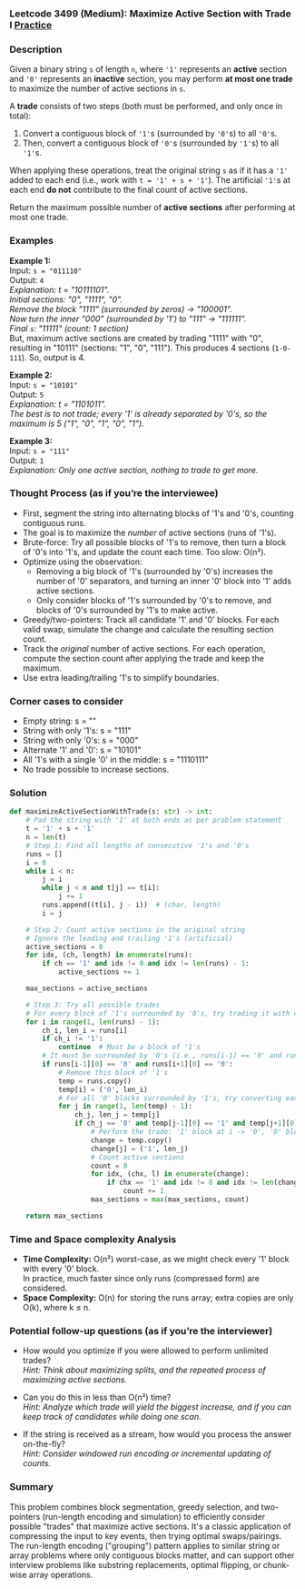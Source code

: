 ### Leetcode 3499 (Medium): Maximize Active Section with Trade I [Practice](https://leetcode.com/problems/maximize-active-section-with-trade-i)

### Description  
Given a binary string `s` of length `n`, where `'1'` represents an **active** section and `'0'` represents an **inactive** section, you may perform **at most one trade** to maximize the number of active sections in `s`.

A **trade** consists of two steps (both must be performed, and only once in total):
1. Convert a contiguous block of `'1'`s (surrounded by `'0'`s) to all `'0'`s.
2. Then, convert a contiguous block of `'0'`s (surrounded by `'1'`s) to all `'1'`s.

When applying these operations, treat the original string `s` as if it has a `'1'` added to each end (i.e., work with `t = '1' + s + '1'`). The artificial `'1'`s at each end **do not** contribute to the final count of active sections.

Return the maximum possible number of **active sections** after performing at most one trade.

### Examples  

**Example 1:**  
Input: `s = "011110"`  
Output: `4`  
*Explanation: t = "10111101".  
Initial sections: "0", "1111", "0".  
Remove the block "1111" (surrounded by zeros) → "100001".  
Now turn the inner "000" (surrounded by '1') to "111" → "111111".  
Final `s`: "11111" (count: 1 section)*  
But, maximum active sections are created by trading "1111" with "0", resulting in "10111" (sections: "1", "0", "111"). This produces 4 sections (`1-0-111`). So, output is 4.

**Example 2:**  
Input: `s = "10101"`  
Output: `5`  
*Explanation: t = "1101011".  
The best is to not trade; every '1' is already separated by '0's, so the maximum is 5 ("1", "0", "1", "0", "1").*

**Example 3:**  
Input: `s = "111"`  
Output: `1`  
*Explanation: Only one active section, nothing to trade to get more.*

### Thought Process (as if you’re the interviewee)  
- First, segment the string into alternating blocks of '1's and '0's, counting contiguous runs.
- The goal is to maximize the *number* of active sections (runs of '1's).
- Brute-force: Try all possible blocks of '1's to remove, then turn a block of '0's into '1's, and update the count each time. Too slow: O(n²).
- Optimize using the observation:  
  - Removing a big block of '1's (surrounded by '0's) increases the number of '0' separators, and turning an inner '0' block into '1' adds active sections.  
  - Only consider blocks of '1's surrounded by '0's to remove, and blocks of '0's surrounded by '1's to make active.
- Greedy/two-pointers: Track all candidate '1' and '0' blocks. For each valid swap, simulate the change and calculate the resulting section count.
- Track the *original* number of active sections. For each operation, compute the section count after applying the trade and keep the maximum.
- Use extra leading/trailing '1's to simplify boundaries.

### Corner cases to consider  
- Empty string: s = ""  
- String with only '1's: s = "111"  
- String with only '0's: s = "000"  
- Alternate '1' and '0': s = "10101"  
- All '1's with a single '0' in the middle: s = "1110111"  
- No trade possible to increase sections.

### Solution

```python
def maximizeActiveSectionWithTrade(s: str) -> int:
    # Pad the string with '1' at both ends as per problem statement
    t = '1' + s + '1'
    n = len(t)
    # Step 1: Find all lengths of consecutive '1's and '0's
    runs = []
    i = 0
    while i < n:
        j = i
        while j < n and t[j] == t[i]:
            j += 1
        runs.append((t[i], j - i))  # (char, length)
        i = j

    # Step 2: Count active sections in the original string
    # Ignore the leading and trailing '1's (artificial)
    active_sections = 0
    for idx, (ch, length) in enumerate(runs):
        if ch == '1' and idx != 0 and idx != len(runs) - 1:
            active_sections += 1

    max_sections = active_sections

    # Step 3: Try all possible trades
    # For every block of '1's surrounded by '0's, try trading it with each block of '0's surrounded by '1's
    for i in range(1, len(runs) - 1):
        ch_i, len_i = runs[i]
        if ch_i != '1':
            continue  # Must be a block of '1's
        # It must be surrounded by '0's (i.e., runs[i-1] == '0' and runs[i+1] == '0')
        if runs[i-1][0] == '0' and runs[i+1][0] == '0':
            # Remove this block of '1's
            temp = runs.copy()
            temp[i] = ('0', len_i)
            # For all '0' blocks surrounded by '1's, try converting each to '1'
            for j in range(1, len(temp) - 1):
                ch_j, len_j = temp[j]
                if ch_j == '0' and temp[j-1][0] == '1' and temp[j+1][0] == '1':
                    # Perform the trade: '1' block at i -> '0', '0' block at j -> '1'
                    change = temp.copy()
                    change[j] = ('1', len_j)
                    # Count active sections
                    count = 0
                    for idx, (chx, l) in enumerate(change):
                        if chx == '1' and idx != 0 and idx != len(change) - 1:
                            count += 1
                    max_sections = max(max_sections, count)

    return max_sections
```

### Time and Space complexity Analysis  

- **Time Complexity:** O(n²) worst-case, as we might check every '1' block with every '0' block.  
  In practice, much faster since only runs (compressed form) are considered.
- **Space Complexity:** O(n) for storing the runs array; extra copies are only O(k), where k ≤ n.

### Potential follow-up questions (as if you’re the interviewer)  

- How would you optimize if you were allowed to perform unlimited trades?  
  *Hint: Think about maximizing splits, and the repeated process of maximizing active sections.*

- Can you do this in less than O(n²) time?  
  *Hint: Analyze which trade will yield the biggest increase, and if you can keep track of candidates while doing one scan.*

- If the string is received as a stream, how would you process the answer on-the-fly?  
  *Hint: Consider windowed run encoding or incremental updating of counts.*

### Summary
This problem combines block segmentation, greedy selection, and two-pointers (run-length encoding and simulation) to efficiently consider possible "trades" that maximize active sections. It's a classic application of compressing the input to key events, then trying optimal swaps/pairings. The run-length encoding ("grouping") pattern applies to similar string or array problems where only contiguous blocks matter, and can support other interview problems like substring replacements, optimal flipping, or chunk-wise array operations.